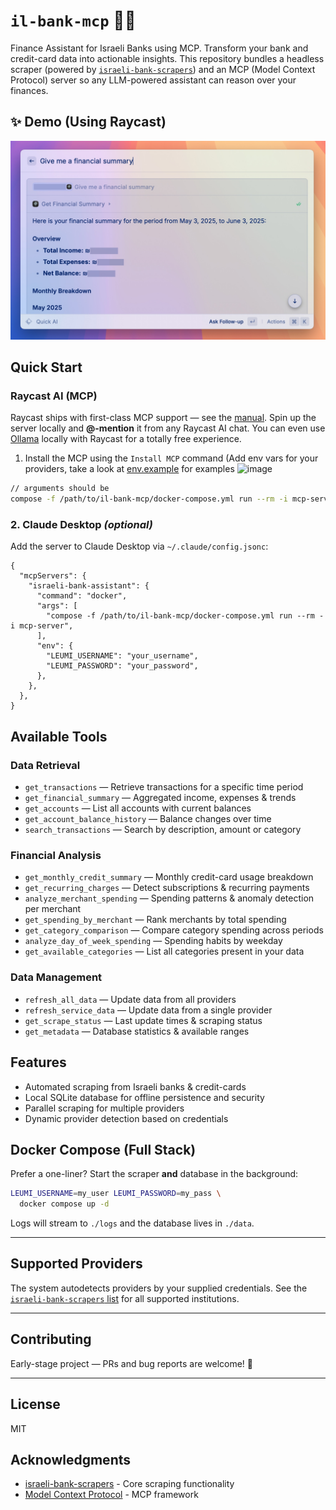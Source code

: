 # `il-bank-mcp` 🐷💸

Finance Assistant for Israeli Banks using MCP. Transform your bank and credit-card data into actionable insights. This repository bundles a headless scraper (powered by [`israeli-bank-scrapers`](https://github.com/eshaham/israeli-bank-scrapers)) and an MCP (Model Context Protocol) server so any LLM-powered assistant can reason over your finances.

## ✨ Demo (Using Raycast)

![Raycast MCP Server running](https://raw.githubusercontent.com/glekner/il-bank-mcp/refs/heads/master/public/raycast-examples/summary.jpeg)

## Quick Start

### Raycast AI (MCP)

Raycast ships with first-class MCP support — see the [manual](https://manual.raycast.com/ai). Spin up the server locally and **@-mention** it from any Raycast AI chat.
You can even use [Ollama](https://ollama.com/) locally with Raycast for a totally free experience.

1. Install the MCP using the `Install MCP` command (Add env vars for your providers, take a look at [env.example](https://github.com/glekner/il-bank-mcp/blob/master/env.example) for examples
   <img width="886" alt="image" src="https://github.com/user-attachments/assets/d2de2cbb-d96e-4a06-a575-3b6bc3837820" />

```bash
// arguments should be
compose -f /path/to/il-bank-mcp/docker-compose.yml run --rm -i mcp-server
```

### 2. Claude Desktop _(optional)_

Add the server to Claude Desktop via `~/.claude/config.jsonc`:

```jsonc
{
  "mcpServers": {
    "israeli-bank-assistant": {
      "command": "docker",
      "args": [
        "compose -f /path/to/il-bank-mcp/docker-compose.yml run --rm -i mcp-server",
      ],
      "env": {
        "LEUMI_USERNAME": "your_username",
        "LEUMI_PASSWORD": "your_password",
      },
    },
  },
}
```

## Available Tools

### Data Retrieval

- `get_transactions` — Retrieve transactions for a specific time period
- `get_financial_summary` — Aggregated income, expenses & trends
- `get_accounts` — List all accounts with current balances
- `get_account_balance_history` — Balance changes over time
- `search_transactions` — Search by description, amount or category

### Financial Analysis

- `get_monthly_credit_summary` — Monthly credit-card usage breakdown
- `get_recurring_charges` — Detect subscriptions & recurring payments
- `analyze_merchant_spending` — Spending patterns & anomaly detection per merchant
- `get_spending_by_merchant` — Rank merchants by total spending
- `get_category_comparison` — Compare category spending across periods
- `analyze_day_of_week_spending` — Spending habits by weekday
- `get_available_categories` — List all categories present in your data

### Data Management

- `refresh_all_data` — Update data from all providers
- `refresh_service_data` — Update data from a single provider
- `get_scrape_status` — Last update times & scraping status
- `get_metadata` — Database statistics & available ranges

## Features

- Automated scraping from Israeli banks & credit-cards
- Local SQLite database for offline persistence and security
- Parallel scraping for multiple providers
- Dynamic provider detection based on credentials

## Docker Compose (Full Stack)

Prefer a one-liner? Start the scraper **and** database in the background:

```bash
LEUMI_USERNAME=my_user LEUMI_PASSWORD=my_pass \
  docker compose up -d
```

Logs will stream to `./logs` and the database lives in `./data`.

---

## Supported Providers

The system autodetects providers by your supplied credentials. See the [`israeli-bank-scrapers` list](https://github.com/eshaham/israeli-bank-scrapers#whats-here) for all supported institutions.

---

## Contributing

Early-stage project — PRs and bug reports are welcome! 🙏

---

## License

MIT

## Acknowledgments

- [israeli-bank-scrapers](https://github.com/eshaham/israeli-bank-scrapers) - Core scraping functionality
- [Model Context Protocol](https://modelcontextprotocol.io/) - MCP framework
